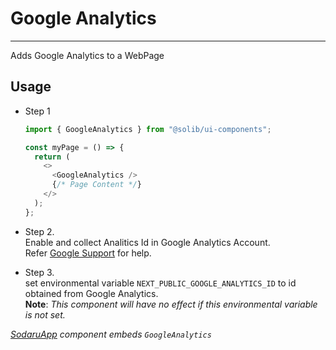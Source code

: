 # Google Analytics

---

Adds Google Analytics to a WebPage

## Usage

- Step 1

  ```typescript
  import { GoogleAnalytics } from "@solib/ui-components";

  const myPage = () => {
    return (
      <>
        <GoogleAnalytics />
        {/* Page Content */}
      </>
    );
  };
  ```

- Step 2.  
  Enable and collect Analitics Id in Google Analytics Account.  
  Refer [Google Support](https://support.google.com/analytics/answer/9304153?hl=en&ref_topic=12156336) for help.

- Step 3.  
  set environmental variable `NEXT_PUBLIC_GOOGLE_ANALYTICS_ID` to id obtained from Google Analytics.  
  **Note**: _This component will have no effect if this environmental variable is not set._

_[SodaruApp](../sodaru-app) component embeds `GoogleAnalytics`_
